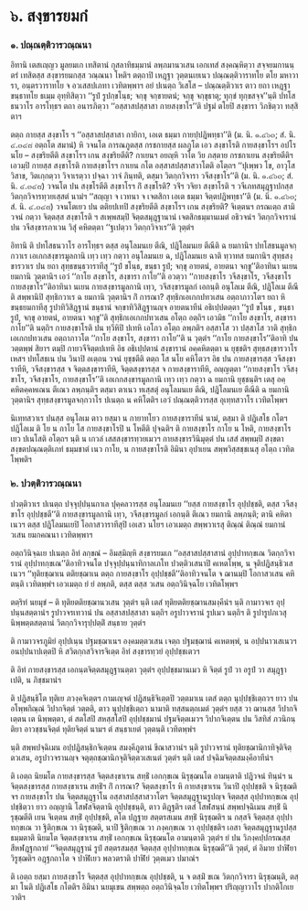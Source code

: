 <h1>๖. สงฺขารยมกํ</h1>
<h3>๑. ปณฺณตฺติวารวณฺณนา</h3>
<p> อิทานิ  เตสเญฺญว มูลยมเก เทสิตานํ กุสลาทิธมฺมานํ ลพฺภมานวเสน เอกเทสํ สงฺคณฺหิตฺวา สจฺจยมกานนฺตรํ เทสิตสฺส สงฺขารยมกสฺส วณฺณนา โหติฯ ตตฺถาปิ เหฎฺฐา วุตฺตนเยเนว ปณฺณตฺติวาราทโย ตโย มหาวารา, อนฺตรวาราทโย จ อวเสสปเภทา เวทิตพฺพาฯ อยํ ปเนตฺถ วิเสโส – ปณฺณตฺติวาเร ตาว ยถา เหฎฺฐา ขนฺธาทโย ธเมฺม อุทฺทิสิตฺวา ‘‘รูปํ รูปกฺขโนฺธ; จกฺขุ จกฺขายตนํ; จกฺขุ จกฺขุธาตุ; ทุกฺขํ ทุกฺขสจฺจ’’นฺติ ปทโสธนวาโร อารโทฺธฯ ตถา อนารภิตฺวา ‘‘อสฺสาสปสฺสาสา กายสงฺขาโร’’ติ ปฐมํ ตโยปิ สงฺขารา วิภชิตฺวา ทสฺสิตาฯ</p>


<p>ตตฺถ  กายสฺส สงฺขาโร ฯ ‘‘อสฺสาสปสฺสาสา กายิกา, เอเต ธมฺมา กายปฺปฎิพทฺธา’’ติ (ม. นิ. ๑.๔๖๓; สํ. นิ. ๔.๓๔๘ อตฺถโต สมานํ) หิ วจนโต การณภูตสฺส กรชกายสฺส ผลภูโต เอว สงฺขาโรติ กายสงฺขาโรฯ อปโร นโย – สงฺขริยตีติ สงฺขาโรฯ เกน สงฺขริยตีติ? กาเยนฯ อยญฺหิ วาโต วิย ภสฺตาย กรชกาเยน  สงฺขริยตีติฯ เอวมฺปิ กายสฺส สงฺขาโรติ กายสงฺขาโรฯ กาเยน กโต อสฺสาสปสฺสาสวาโตติ อโตฺถฯ ‘‘ปุเพฺพว โข, อาวุโส วิสาข, วิตเกฺกตฺวา วิจาเรตฺวา ปจฺฉา วาจํ ภินฺทติ, ตสฺมา วิตกฺกวิจารา วจีสงฺขาโร’’ติ (ม. นิ. ๑.๔๖๓; สํ. นิ. ๔.๓๔๘) วจนโต ปน สงฺขโรตีติ สงฺขาโรฯ กิํ สงฺขโรติ? วจิํฯ วจิยา สงฺขาโรติ ฯ วจีเภทสมุฎฺฐาปกสฺส วิตกฺกวิจารทฺวยเสฺสตํ นามํฯ ‘‘สญฺญา จ เวทนา จ เจตสิกา เอเต ธมฺมา จิตฺตปฎิพทฺธา’’ติ (ม. นิ. ๑.๔๖๓; สํ. นิ. ๔.๓๔๘) วจนโตเยว ปน ตติยปเทปิ สงฺขริยตีติ สงฺขาโรฯ เกน สงฺขริยติ? จิเตฺตนฯ กรณเตฺถ สามิวจนํ กตฺวา จิตฺตสฺส สงฺขาโรติ ฯ สเพฺพสมฺปิ จิตฺตสมุฎฺฐานานํ เจตสิกธมฺมานเมตํ อธิวจนํฯ วิตกฺกวิจารานํ ปน วจีสงฺขารภาเวน วิสุํ คหิตตฺตา ‘‘ฐเปตฺวา วิตกฺกวิจาเร’’ติ วุตฺตํฯ</p>


<p> อิทานิ  ติ ปทโสธนวาโร อารโทฺธฯ ตสฺส อนุโลมนเย ตีณิ, ปฎิโลมนเย ตีณีติ ฉ ยมกานิฯ ปทโสธนมูลจกฺกวาเร เอเกกสงฺขารมูลกานิ เทฺว เทฺว กตฺวา อนุโลมนเย ฉ, ปฎิโลมนเย ฉาติ ทฺวาทส ยมกานิฯ สุทฺธสงฺขารวาเร ปน ยถา สุทฺธขนฺธวาราทีสุ ‘‘รูปํ ขโนฺธ, ขนฺธา รูปํ; จกฺขุ อายตนํ, อายตนา จกฺขู’’ติอาทินา นเยน ยมกานิ วุตฺตานิฯ เอวํ ‘‘กาโย สงฺขาโร, สงฺขารา กาโย’’ติ อวตฺวา ‘‘กายสงฺขาโร วจีสงฺขาโร, วจีสงฺขาโร กายสงฺขาโร’’ติอาทินา นเยน กายสงฺขารมูลกานิ เทฺว, วจีสงฺขารมูลกํ เอกนฺติ อนุโลเม ตีณิ, ปฎิโลเม ตีณีติ สพฺพานิปิ สุทฺธิกวาเร ฉ ยมกานิ วุตฺตานิฯ กิํ การณา? สุทฺธิกเอเกกปทวเสน อตฺถาภาวโตฯ ยถา หิ ขนฺธยมกาทีสุ รูปาทิวิสิฎฺฐานํ ขนฺธานํ จกฺขาทิวิสิฎฺฐานญฺจ อายตนาทีนํ อธิเปฺปตตฺตา ‘‘รูปํ ขโนฺธ , ขนฺธา รูปํ, จกฺขุ อายตนํ, อายตนา จกฺขู’’ติ สุทฺธิกเอเกกปทวเสน อโตฺถ อตฺถิฯ เอวมิธ ‘‘กาโย สงฺขาโร, สงฺขารา กาโย’’ติ นตฺถิฯ กายสงฺขาโรติ ปน ทฺวีหิปิ ปเทหิ เอโกว อโตฺถ ลพฺภติฯ อสฺสาโส วา ปสฺสาโส วาติ สุทฺธิกเอเกกปทวเสน อตฺถาภาวโต ‘‘กาโย สงฺขาโร, สงฺขารา กาโย’’ติ น วุตฺตํฯ ‘‘กาโย กายสงฺขาโร’’ติอาทิ ปน วตฺตพฺพํ สิยาฯ ตมฺปิ กายวจีจิตฺตปเทหิ อิธ อธิเปฺปตานํ สงฺขารานํ อคฺคหิตตฺตา น ยุชฺชติฯ สุทฺธสงฺขารวาโร เหสฯ ปทโสธเน ปน วินาปิ อเตฺถน วจนํ ยุชฺชตีติ ตตฺถ โส นโย คหิโตวฯ อิธ ปน กายสงฺขารสฺส วจีสงฺขาราทีหิ, วจีสงฺขารสฺส จ จิตฺตสงฺขาราทีหิ, จิตฺตสงฺขารสฺส จ กายสงฺขาราทีหิ, อญฺญตฺตา ‘‘กายสงฺขาโร วจีสงฺขาโร, วจีสงฺขาโร, กายสงฺขาโร’’ติ  เอเกกสงฺขารมูลกานิ เทฺว เทฺว กตฺวา ฉ ยมกานิ ยุชฺชนฺติฯ เตสุ อคฺคหิตคฺคหเณน ตีเณว ลพฺภนฺติฯ ตสฺมา ตาเนว ทเสฺสตุํ อนุโลมนเย ตีณิ, ปฎิโลมนเย ตีณีติ ฉ ยมกานิ วุตฺตานิฯ สุทฺธสงฺขารมูลจกฺกวาโร ปเนตฺถ น คหิโตติฯ เอวํ ปณฺณตฺติวารสฺส อุเทฺทสวาโร เวทิตโพฺพฯ</p>


<p> นิเทฺทสวาเร ปนสฺส อนุโลเม ตาว ยสฺมา น กายาทโยว กายสงฺขาราทีนํ นามํ, ตสฺมา ติ ปฎิเสโธ กโตฯ ปฎิโลเม ติ โย น กาโย โส กายสงฺขาโรปิ น โหตีติ ปุจฺฉติฯ ติ  กายสงฺขาโร กาโย น โหติ, กายสงฺขาโรเยว ปเนโสติ อโตฺถฯ นฺติ น เกวลํ เสสสงฺขารทฺวยเมวฯ กายสงฺขารวินิมุตฺตํ ปน เสสํ สพฺพมฺปิ สงฺขตาสงฺขตปณฺณตฺติเภทํ ธมฺมชาตํ เนว กาโย, น กายสงฺขาโรติ อิมินา อุปาเยน สพฺพวิสฺสชฺชเนสุ อโตฺถ เวทิตโพฺพติฯ</p>

</p>


<h3>๒. ปวตฺติวารวณฺณนา</h3>
<p> ปวตฺติวาเร ปเนตฺถ ปจฺจุปฺปนฺนกาเล ปุคฺคลวารสฺส อนุโลมนเย ‘‘ยสฺส กายสงฺขาโร อุปฺปชฺชติ, ตสฺส วจีสงฺขาโร อุปฺปชฺชตี’’ติ กายสงฺขารมูลกานิ เทฺว, วจีสงฺขารมูลกํ  เอกนฺติ ตีเณว ยมกานิ ลพฺภนฺติ; ตานิ คหิตาเนวฯ ตสฺส ปฎิโลมนเยปิ โอกาสวาราทีสุปิ เอเสว นโยฯ เอวเมตฺถ สพฺพวาเรสุ ติณฺณํ ติณฺณํ ยมกานํ วเสน ยมกคณนา เวทิตพฺพาฯ</p>


<p>อตฺถวินิจฺฉเย ปเนตฺถ อิทํ ลกฺขณํ – อิมสฺมิญฺหิ สงฺขารยมเก ‘‘อสฺสาสปสฺสาสานํ อุปฺปาทกฺขเณ วิตกฺกวิจารานํ อุปฺปาทกฺขเณ’’ติอาทิวจนโต ปจฺจุปฺปนฺนาทิกาลเภโท ปวตฺติวเสนาปิ คเหตโพฺพ, น จุติปฎิสนฺธิวเสเนวฯ ‘‘ทุติยชฺฌาเน ตติยชฺฌาเน ตตฺถ กายสงฺขาโร  อุปฺปชฺชตี’’ติอาทิวจนโต จ ฌานมฺปิ โอกาสวเสน คหิตนฺติ เวทิตพฺพํฯ เอวเมตฺถ ยํ ยํ ลพฺภติ, ตสฺส ตสฺส วเสน อตฺถวินิจฺฉโย เวทิตโพฺพฯ</p>


<p>ตตฺริทํ นยมุขํ – ติ ทุติยตติยชฺฌานวเสน วุตฺตํฯ นฺติ เตสํ ทุติยตติยชฺฌานสมงฺคีนํฯ นฺติ กามาวจเร อุปฺปนฺนสตฺตานํฯ รูปาวจรเทวานํ ปน อสฺสาสปสฺสาสา นตฺถิฯ อรูปาวจรานํ รูปเมว นตฺถิฯ ติ รูปารูปภเวสุ นิพฺพตฺตสตฺตานํ วิตกฺกวิจารุปฺปตฺติํ สนฺธาย วุตฺตํฯ</p>


<p> ติ กามาวจรภูมิยํ อุปฺปเนฺน ปฐมชฺฌาเนฯ องฺคมตฺตวเสน เจตฺถ ปฐมชฺฌานํ คเหตพฺพํ, น อปฺปนาวเสเนวฯ อนปฺปนาปเตฺตปิ หิ สวิตกฺกสวิจารจิเตฺต อิทํ สงฺขารทฺวยํ อุปฺปชฺชเตวฯ</p>


<p>   ติ อิทํ กายสงฺขารสฺส เอกนฺตจิตฺตสมุฎฺฐานตฺตา วุตฺตํฯ อุปฺปชฺชมานเมว หิ จิตฺตํ รูปํ วา อรูปํ วา สมุฎฺฐาเปติ, น ภิชฺชมานํฯ</p>


<p> ติ ปฎิสนฺธิโต ทุติเย ภวงฺคจิเตฺตฯ กามเญฺจตํ ปฎิสนฺธิจิเตฺตปิ วตฺตมาเน เตสํ ตตฺถ นุปฺปชฺชิเตฺถวฯ ยาว ปน อโพฺพกิณฺณํ วิปากจิตฺตํ วตฺตติ, ตาว นุปฺปชฺชิเตฺถว นามาติ ทสฺสนตฺถเมตํ วุตฺตํฯ ยสฺส วา ฌานสฺส วิปากจิเตฺตน เต นิพฺพตฺตา, ตํ สตโสปิ สหสฺสโสปิ อุปฺปชฺชมานํ ปฐมจิตฺตเมวฯ วิปากจิเตฺตน ปน วิสทิสํ ภวนิกนฺติยา อาวชฺชนจิตฺตํ ทุติยจิตฺตํ นามฯ ตํ สนฺธาเยตํ วุตฺตนฺติ เวทิตพฺพํฯ</p>


<p> นฺติ  สพฺพปจฺฉิเมน อปฺปฎิสนฺธิกจิเตฺตน สมงฺคีภูตานํ ขีณาสวานํฯ นฺติ รูปาวจรานํ ทุติยชฺฌานิกาทิจุติจิตฺตวเสน, อรูปาวจรานญฺจ จตุตฺถชฺฌานิกจุติจิตฺตวเสเนตํ วุตฺตํฯ นฺติ เตสํ ปจฺฉิมจิตฺตสมงฺคีอาทีนํฯ</p>


<p> ติ เอตฺถ นิยมโต กายสงฺขารสฺส จิตฺตสงฺขาเรน สทฺธิํ เอกกฺขเณ นิรุชฺฌนโต อามนฺตาติ ปฎิวจนํ ทินฺนํฯ น จิตฺตสงฺขารสฺส  กายสงฺขาเรน สทฺธิํฯ กิํ การณา? จิตฺตสงฺขาโร หิ กายสงฺขาเรน วินาปิ อุปฺปชฺชติ จ นิรุชฺฌติ จฯ กายสงฺขาโร ปน จิตฺตสมุฎฺฐาโน อสฺสาสปสฺสาสวาโตฯ จิตฺตสมุฎฺฐานรูปญฺจ จิตฺตสฺส อุปฺปาทกฺขเณ อุปฺปชฺชิตฺวา ยาว อญฺญานิ โสฬสจิตฺตานิ อุปฺปชฺชนฺติ, ตาว ติฎฺฐติฯ เตสํ โสฬสนฺนํ สพฺพปจฺฉิเมน สทฺธิํ นิรุชฺฌตีติ เยน จิเตฺตน สทฺธิํ อุปฺปชฺชติ, ตโต ปฎฺฐาย สตฺตรสเมน สทฺธิํ นิรุชฺฌติฯ น กสฺสจิ จิตฺตสฺส อุปฺปาทกฺขเณ วา ฐิติกฺขเณ วา นิรุชฺฌติ, นาปิ ฐิติกฺขเณ วา ภงฺคกฺขเณ วา อุปฺปชฺชติฯ เอสา จิตฺตสมุฎฺฐานรูปสฺส ธมฺมตาติ นิยมโต จิตฺตสงฺขาเรน สทฺธิํ เอกกฺขเณ นิรุชฺฌนโต อามนฺตาติ วุตฺตํฯ ยํ ปน วิภงฺคปฺปกรณสฺส สีหฬฎฺฐกถายํ ‘‘จิตฺตสมุฎฺฐานํ รูปํ สตฺตรสมสฺส จิตฺตสฺส อุปฺปาทกฺขเณ นิรุชฺฌตี’’ติ วุตฺตํ, ตํ อิมาย ปาฬิยา วิรูชฺฌติฯ อฎฺฐกถาโต จ ปาฬิเยว พลวตราติ ปาฬิยํ วุตฺตเมว ปมาณํฯ</p>


<p> ติ เอตฺถ ยสฺมา กายสงฺขาโร จิตฺตสฺส อุปฺปาทกฺขเณ อุปฺปชฺชติ, น จ ตสฺมิํ ขเณ  วิตกฺกวิจารา นิรุชฺฌนฺติ, ตสฺมา โนติ ปฎิเสโธ กโตติฯ อิมินา นยมุเขน สพฺพตฺถ อตฺถวินิจฺฉโย เวทิตโพฺพฯ ปริญฺญาวาโร ปากติโกเยวาติฯ</p>

</p>

</p>





